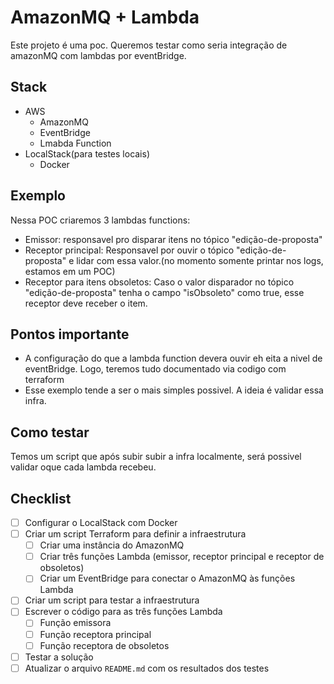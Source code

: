 # AmazonMQ + Lambda
Este projeto é uma poc. Queremos testar como seria integração de amazonMQ com lambdas por eventBridge.

## Stack
- AWS
    - AmazonMQ
    - EventBridge
    - Lmabda Function
- LocalStack(para testes locais)
    - Docker

## Exemplo
Nessa POC criaremos 3 lambdas functions:
- Emissor: responsavel pro disparar itens no tópico "edição-de-proposta"
- Receptor principal: Responsavel por ouvir o tópico "edição-de-proposta" e lidar com essa valor.(no momento somente printar nos logs, estamos em um POC)
- Receptor para itens obsoletos: Caso o valor disparador no tópico "edição-de-proposta" tenha o campo "isObsoleto" como true, esse receptor deve receber o item.

## Pontos importante
- A configuração do que a lambda function devera ouvir eh eita a nivel de eventBridge. Logo, teremos tudo documentado via codigo com terraform
- Esse exemplo tende a ser o mais simples possivel. A ideia é validar essa infra.

## Como testar
Temos um script que após subir subir a infra localmente, será possivel validar oque cada lambda recebeu.

## Checklist

*   [ ] Configurar o LocalStack com Docker
*   [ ] Criar um script Terraform para definir a infraestrutura
    *   [ ] Criar uma instância do AmazonMQ
    *   [ ] Criar três funções Lambda (emissor, receptor principal e receptor de obsoletos)
    *   [ ] Criar um EventBridge para conectar o AmazonMQ às funções Lambda
*   [ ] Criar um script para testar a infraestrutura
*   [ ] Escrever o código para as três funções Lambda
    *   [ ] Função emissora
    *   [ ] Função receptora principal
    *   [ ] Função receptora de obsoletos
*   [ ] Testar a solução
*   [ ] Atualizar o arquivo `README.md` com os resultados dos testes
